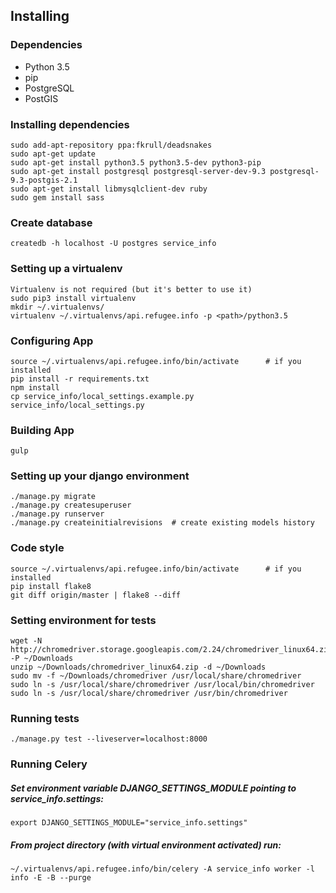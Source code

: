 Installing
----------

### Dependencies
+ Python 3.5
+ pip
+ PostgreSQL
+ PostGIS 

### Installing dependencies
    sudo add-apt-repository ppa:fkrull/deadsnakes
    sudo apt-get update
    sudo apt-get install python3.5 python3.5-dev python3-pip
    sudo apt-get install postgresql postgresql-server-dev-9.3 postgresql-9.3-postgis-2.1
    sudo apt-get install libmysqlclient-dev ruby
    sudo gem install sass

### Create database
    createdb -h localhost -U postgres service_info

### Setting up a virtualenv
    Virtualenv is not required (but it's better to use it)
    sudo pip3 install virtualenv
    mkdir ~/.virtualenvs/
    virtualenv ~/.virtualenvs/api.refugee.info -p <path>/python3.5

### Configuring App
    source ~/.virtualenvs/api.refugee.info/bin/activate      # if you installed
    pip install -r requirements.txt
    npm install
    cp service_info/local_settings.example.py service_info/local_settings.py

### Building App
    gulp

### Setting up your django environment
    ./manage.py migrate
    ./manage.py createsuperuser
    ./manage.py runserver
    ./manage.py createinitialrevisions  # create existing models history

### Code style
    source ~/.virtualenvs/api.refugee.info/bin/activate      # if you installed
    pip install flake8
    git diff origin/master | flake8 --diff

### Setting environment for tests
    wget -N http://chromedriver.storage.googleapis.com/2.24/chromedriver_linux64.zip -P ~/Downloads
    unzip ~/Downloads/chromedriver_linux64.zip -d ~/Downloads
    sudo mv -f ~/Downloads/chromedriver /usr/local/share/chromedriver
    sudo ln -s /usr/local/share/chromedriver /usr/local/bin/chromedriver
    sudo ln -s /usr/local/share/chromedriver /usr/bin/chromedriver

### Running tests
    ./manage.py test --liveserver=localhost:8000


### Running Celery

##### Set environment variable DJANGO_SETTINGS_MODULE pointing to service_info.settings:
    export DJANGO_SETTINGS_MODULE="service_info.settings"
##### From project directory (with virtual environment activated) run:
    ~/.virtualenvs/api.refugee.info/bin/celery -A service_info worker -l info -E -B --purge
